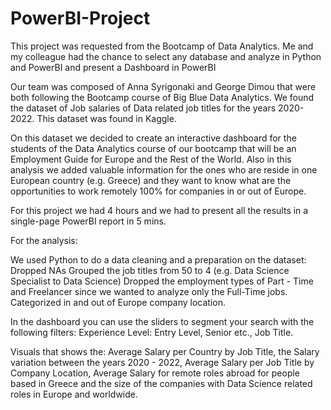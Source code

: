 # PowerBI-Project
This project was requested from the Bootcamp of Data Analytics. Me and my colleague had the chance to select any database and analyze in Python and PowerBI and present a Dashboard in PowerBI 

Our team was composed of Anna Syrigonaki and George Dimou that were both following the Bootcamp course of Big Blue Data Analytics. We found the dataset of Job salaries of Data related job titles for the years 2020-2022. This dataset was found in Kaggle. 

On this dataset we decided to create an interactive dashboard for the students of the Data Analytics course of our bootcamp that will be an Employment Guide for Europe and the Rest of the World. Also in this analysis we added valuable information for the ones who are reside in one European country (e.g. Greece) and they want to know what are the opportunities to work remotely 100% for companies in or out of Europe. 

For this project we had 4 hours and we had to present all the results in a single-page PowerBI report in 5 mins. 

For the analysis: 

We used Python to do a data cleaning and a preparation on the dataset:
Dropped NAs
Grouped the job titles from 50 to 4 (e.g. Data Science Specialist to Data Science)
Dropped the employment types of Part - Time and Freelancer since we wanted to analyze only the Full-Time jobs. 
Categorized in and out of Europe company location.

In the dashboard you can use the sliders to segment your search with the following filters:
Experience Level: Entry Level, Senior etc., 
Job Title. 


Visuals that shows the: 
Average Salary per Country by Job Title, 
the Salary variation between the years 2020 - 2022, 
Average Salary per Job Title by Company Location, 
Average Salary for remote roles abroad for people based in Greece and
the size of the companies with Data Science related roles in Europe and worldwide. 
